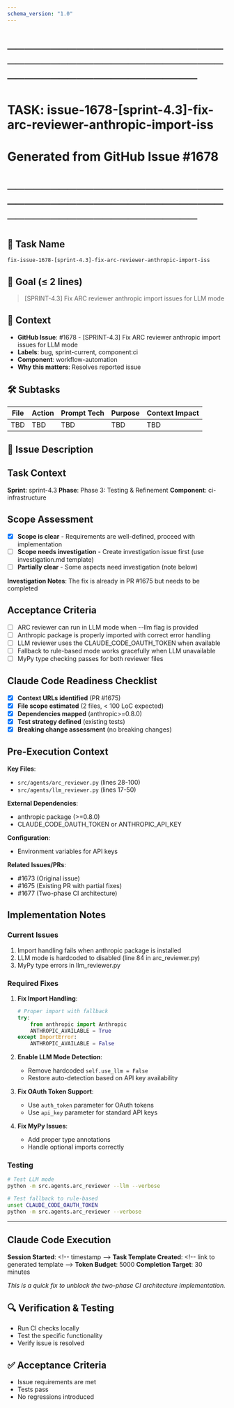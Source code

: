 ```yaml
---
schema_version: "1.0"
---
```


# ────────────────────────────────────────────────────────────────────────
# TASK: issue-1678-[sprint-4.3]-fix-arc-reviewer-anthropic-import-iss
# Generated from GitHub Issue #1678
# ────────────────────────────────────────────────────────────────────────

## 📌 Task Name
`fix-issue-1678-[sprint-4.3]-fix-arc-reviewer-anthropic-import-iss`

## 🎯 Goal (≤ 2 lines)
> [SPRINT-4.3] Fix ARC reviewer anthropic import issues for LLM mode

## 🧠 Context
- **GitHub Issue**: #1678 - [SPRINT-4.3] Fix ARC reviewer anthropic import issues for LLM mode
- **Labels**: bug, sprint-current, component:ci
- **Component**: workflow-automation
- **Why this matters**: Resolves reported issue

## 🛠️ Subtasks
| File | Action | Prompt Tech | Purpose | Context Impact |
|------|--------|-------------|---------|----------------|
| TBD | TBD | TBD | TBD | TBD |

## 📝 Issue Description
## Task Context
**Sprint**: sprint-4.3
**Phase**: Phase 3: Testing & Refinement
**Component**: ci-infrastructure

## Scope Assessment
- [x] **Scope is clear** - Requirements are well-defined, proceed with implementation
- [ ] **Scope needs investigation** - Create investigation issue first (use investigation.md template)
- [ ] **Partially clear** - Some aspects need investigation (note below)

**Investigation Notes**: The fix is already in PR #1675 but needs to be completed

## Acceptance Criteria
- [ ] ARC reviewer can run in LLM mode when --llm flag is provided
- [ ] Anthropic package is properly imported with correct error handling
- [ ] LLM reviewer uses the CLAUDE_CODE_OAUTH_TOKEN when available
- [ ] Fallback to rule-based mode works gracefully when LLM unavailable
- [ ] MyPy type checking passes for both reviewer files

## Claude Code Readiness Checklist
- [x] **Context URLs identified** (PR #1675)
- [x] **File scope estimated** (2 files, < 100 LoC expected)
- [x] **Dependencies mapped** (anthropic>=0.8.0)
- [x] **Test strategy defined** (existing tests)
- [x] **Breaking change assessment** (no breaking changes)

## Pre-Execution Context
**Key Files**: 
- `src/agents/arc_reviewer.py` (lines 28-100)
- `src/agents/llm_reviewer.py` (lines 17-50)

**External Dependencies**:
- anthropic package (>=0.8.0)
- CLAUDE_CODE_OAUTH_TOKEN or ANTHROPIC_API_KEY

**Configuration**: 
- Environment variables for API keys

**Related Issues/PRs**: 
- #1673 (Original issue)
- #1675 (Existing PR with partial fixes)
- #1677 (Two-phase CI architecture)

## Implementation Notes
### Current Issues
1. Import handling fails when anthropic package is installed
2. LLM mode is hardcoded to disabled (line 84 in arc_reviewer.py)
3. MyPy type errors in llm_reviewer.py

### Required Fixes
1. **Fix Import Handling**:
   ```python
   # Proper import with fallback
   try:
       from anthropic import Anthropic
       ANTHROPIC_AVAILABLE = True
   except ImportError:
       ANTHROPIC_AVAILABLE = False
   ```

2. **Enable LLM Mode Detection**:
   - Remove hardcoded `self.use_llm = False`
   - Restore auto-detection based on API key availability

3. **Fix OAuth Token Support**:
   - Use `auth_token` parameter for OAuth tokens
   - Use `api_key` parameter for standard API keys

4. **Fix MyPy Issues**:
   - Add proper type annotations
   - Handle optional imports correctly

### Testing
```bash
# Test LLM mode
python -m src.agents.arc_reviewer --llm --verbose

# Test fallback to rule-based
unset CLAUDE_CODE_OAUTH_TOKEN
python -m src.agents.arc_reviewer --verbose
```

---

## Claude Code Execution
**Session Started**: <\!-- timestamp -->
**Task Template Created**: <\!-- link to generated template -->
**Token Budget**: 5000
**Completion Target**: 30 minutes

_This is a quick fix to unblock the two-phase CI architecture implementation._

## 🔍 Verification & Testing
- Run CI checks locally
- Test the specific functionality
- Verify issue is resolved

## ✅ Acceptance Criteria
- Issue requirements are met
- Tests pass
- No regressions introduced
